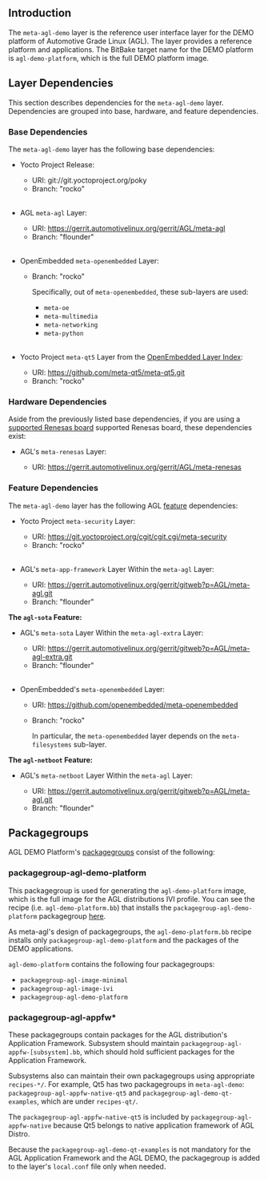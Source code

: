 ## Introduction

The `meta-agl-demo` layer is the reference user interface layer for the DEMO
platform of Automotive Grade Linux (AGL).
The layer provides a reference platform and applications.
The BitBake target name for the DEMO platform is `agl-demo-platform`, which is
the full DEMO platform image.

## Layer Dependencies

This section describes dependencies for the `meta-agl-demo` layer.
Dependencies are grouped into base, hardware, and feature dependencies.

### Base Dependencies

The `meta-agl-demo` layer has the following base dependencies:

* Yocto Project Release:

  - URI: git://git.yoctoproject.org/poky
  - Branch: "rocko"<br/><br/>

* AGL `meta-agl` Layer:

  - URI: https://gerrit.automotivelinux.org/gerrit/AGL/meta-agl
  - Branch: "flounder"<br/><br/>

* OpenEmbedded `meta-openembedded` Layer:

  - Branch: "rocko"

    Specifically, out of `meta-openembedded`, these sub-layers are used:

    - `meta-oe`
    - `meta-multimedia`
    - `meta-networking`
    - `meta-python`<br/><br/>

* Yocto Project `meta-qt5` Layer from the
  [OpenEmbedded Layer Index](https://layers.openembedded.org/layerindex/branch/master/layers/):

  - URI: https://github.com/meta-qt5/meta-qt5.git
  - Branch:   "rocko"

### Hardware Dependencies

Aside from the previously listed base dependencies, if you are using a
[supported Renesas board](../../../../getting_started/en/dev/reference/machines/renesas.html)
supported Renesas board, these dependencies exist:

* AGL's `meta-renesas` Layer:

  - URI: https://gerrit.automotivelinux.org/gerrit/AGL/meta-renesas

### Feature Dependencies

The `meta-agl-demo` layer has the following AGL
[feature](../getting_started/reference/getting-started/image-workflow-initialize-build-environment.html#agl-features)
dependencies:

* Yocto Project `meta-security` Layer:

  - URI: https://git.yoctoproject.org/cgit/cgit.cgi/meta-security
  - Branch: "rocko"<br/><br/>

* AGL's `meta-app-framework` Layer Within the `meta-agl` Layer:

  - URI: https://gerrit.automotivelinux.org/gerrit/gitweb?p=AGL/meta-agl.git
  - Branch: "flounder"

**The `agl-sota` Feature:**

* AGL's `meta-sota` Layer Within the `meta-agl-extra` Layer:

  - URI: https://gerrit.automotivelinux.org/gerrit/gitweb?p=AGL/meta-agl-extra.git
  - Branch: "flounder"<br/><br/>

* OpenEmbedded's `meta-openembedded` Layer:

  - URI: https://github.com/openembedded/meta-openembedded
  - Branch: "rocko"

    In particular, the `meta-openembedded` layer depends on the
    `meta-filesystems` sub-layer.

**The `agl-netboot` Feature:**

* AGL's `meta-netboot` Layer Within the `meta-agl` Layer:

  - URI: https://gerrit.automotivelinux.org/gerrit/gitweb?p=AGL/meta-agl.git
  - Branch: "flounder"


## Packagegroups

AGL DEMO Platform's 
[packagegroups](https://www.yoctoproject.org/docs/2.4.4/dev-manual/dev-manual.html#usingpoky-extend-customimage-customtasks)
consist of the following:

### packagegroup-agl-demo-platform

This packagegroup is used for generating the `agl-demo-platform` image,
which is the full image for the AGL distributions IVI profile.
You can see the recipe (i.e. `agl-demo-platform.bb`) that installs 
the `packagegroup-agl-demo-platform` packagegroup
[here](https://git.automotivelinux.org/AGL/meta-agl-demo/tree/recipes-platform/images/agl-demo-platform.bb).

As meta-agl's design of packagegroups, the `agl-demo-platform.bb` recipe installs
only `packagegroup-agl-demo-platform` and the packages of the DEMO applications.

``agl-demo-platform`` contains the following four packagegroups:

  * `packagegroup-agl-image-minimal`
  * `packagegroup-agl-image-ivi`
  * `packagegroup-agl-demo-platform`

### packagegroup-agl-appfw*

These packagegroups contain packages for the AGL distribution's
Application Framework.
Subsystem should maintain `packagegroup-agl-appfw-[subsystem].bb`, which
should hold sufficient packages for the Application Framework.

Subsystems also can maintain their own packagegroups using appropriate
`recipes-*/`.
For example, Qt5 has two packagegroups in `meta-agl-demo`:
`packagegroup-agl-appfw-native-qt5` and `packagegroup-agl-demo-qt-examples`,
which are under `recipes-qt/`.

The `packagegroup-agl-appfw-native-qt5` is included by
`packagegroup-agl-appfw-native` because Qt5 belongs to native application
framework of AGL Distro.

Because the `packagegroup-agl-demo-qt-examples` is not mandatory for
the AGL Application Framework and the AGL DEMO, the packagegroup is added
to the layer's `local.conf` file only when needed.
